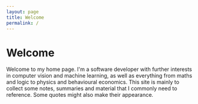 ```yaml
---
layout: page
title: Welcome
permalink: /
---
```

# Welcome

Welcome to my home page. I'm a software developer with further interests in computer vision and machine learning, as well as everything from maths and logic to physics and behavioural economics. This site is mainly to collect some notes, summaries and material that I commonly need to reference. Some quotes might also make their appearance.
